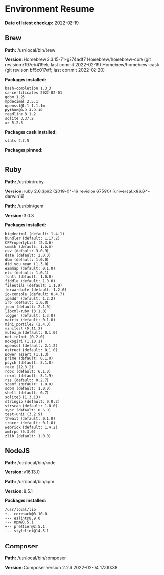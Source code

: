 # Environment Resume

**Date of latest checkup:** 2022-02-19

## Brew

**Path:**
/usr/local/bin/brew

**Version:**
Homebrew 3.3.15-71-g374adf7
Homebrew/homebrew-core (git revision 5197eb419eb; last commit 2022-02-19)
Homebrew/homebrew-cask (git revision bf5c017eff; last commit 2022-02-20)

**Packages installed:**

```
bash-completion 1.3_3
ca-certificates 2022-02-01
gdbm 1.23
mpdecimal 2.5.1
openssl@1.1 1.1.1m
python@3.9 3.9.10
readline 8.1.2
sqlite 3.37.2
xz 5.2.5
```

**Packages cask installed:**

```
stats 2.7.5
```

**Packages pinned:**

```

```

## Ruby

**Path:**
/usr/bin/ruby

**Version:**
ruby 2.6.3p62 (2019-04-16 revision 67580) [universal.x86_64-darwin19]

**Path:**
/usr/bin/gem

**Version:**
3.0.3

**Packages installed:**

```
bigdecimal (default: 1.4.1)
bundler (default: 1.17.2)
CFPropertyList (2.3.6)
cmath (default: 1.0.0)
csv (default: 3.0.9)
date (default: 2.0.0)
dbm (default: 1.0.0)
did_you_mean (1.3.0)
e2mmap (default: 0.1.0)
etc (default: 1.0.1)
fcntl (default: 1.0.0)
fiddle (default: 1.0.0)
fileutils (default: 1.1.0)
forwardable (default: 1.2.0)
io-console (default: 0.4.7)
ipaddr (default: 1.2.2)
irb (default: 1.0.0)
json (default: 2.1.0)
libxml-ruby (3.1.0)
logger (default: 1.3.0)
matrix (default: 0.1.0)
mini_portile2 (2.4.0)
minitest (5.11.3)
mutex_m (default: 0.1.0)
net-telnet (0.2.0)
nokogiri (1.10.1)
openssl (default: 2.1.2)
ostruct (default: 0.1.0)
power_assert (1.1.3)
prime (default: 0.1.0)
psych (default: 3.1.0)
rake (12.3.2)
rdoc (default: 6.1.0)
rexml (default: 3.1.9)
rss (default: 0.2.7)
scanf (default: 1.0.0)
sdbm (default: 1.0.0)
shell (default: 0.7)
sqlite3 (1.3.13)
stringio (default: 0.0.2)
strscan (default: 1.0.0)
sync (default: 0.5.0)
test-unit (3.2.9)
thwait (default: 0.1.0)
tracer (default: 0.1.0)
webrick (default: 1.4.2)
xmlrpc (0.3.0)
zlib (default: 1.0.0)
```

## NodeJS

**Path:**
/usr/local/bin/node

**Version:**
v16.13.0

**Path:**
/usr/local/bin/npm

**Version:**
8.5.1

**Packages installed:**

```
/usr/local/lib
+-- corepack@0.10.0
+-- eslint@8.9.0
+-- npm@8.5.1
+-- prettier@2.5.1
`-- stylelint@14.5.1

```

## Composer

**Path:**
/usr/local/bin/composer

**Version:**
Composer version 2.2.6 2022-02-04 17:00:38
